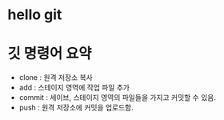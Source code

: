 # hello git

# 깃 명령어 요약

- clone : 원격 저장소 복사
- add : 스테이지 영역에 작업 파일 추가
- commit : 세이브, 스테이지 영역의 파일들을 가지고 커밋할 수 있음.
- push : 원격 저장소에 커밋을 업로드함.
